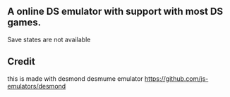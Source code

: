 
## A online DS emulator with support with most DS games. ##

Save states are not available






## Credit ##



this is made with desmond desmume emulator https://github.com/js-emulators/desmond

